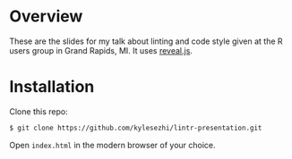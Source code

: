 # Overview

These are the slides for my talk about linting and code style given at the R users group in Grand Rapids, MI. It uses <a href='http://lab.hakim.se/reveal-js/#/'>reveal.js</a>.

# Installation

Clone this repo:

```bash
$ git clone https://github.com/kylesezhi/lintr-presentation.git
```

Open `index.html` in the modern browser of your choice.
